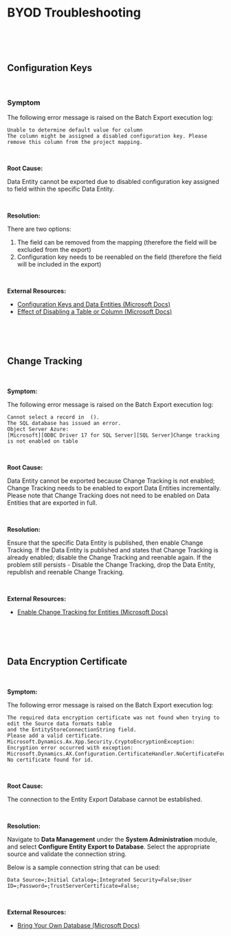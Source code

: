 # BYOD Troubleshooting



<br />
<br />
<br />

<!--- Page Break --->
<div style="page-break-after: always"> 
<!--- Page Break --->



## Configuration Keys

<br />

### Symptom

The following error message is raised on the Batch Export execution log:

```
Unable to determine default value for column
The column might be assigned a disabled configuration key. Please remove this column from the project mapping.
```

<br />

**Root Cause:**

Data Entity cannot be exported due to disabled configuration key assigned to field within the specific Data Entity.

<br />

**Resolution:**

There are two options:

1. The field can be removed from the mapping (therefore the field will be excluded from the export)
2. Configuration key needs to be reenabled on the field (therefore the field will be included in the export)

<br />

**External Resources:**

- [Configuration Keys and Data Entities (Microsoft Docs)](https://docs.microsoft.com/en-us/dynamics365/fin-ops-core/dev-itpro/data-entities/config-key-entities)
- [Effect of Disabling a Table or Column (Microsoft Docs)](https://docs.microsoft.com/en-us/dynamicsax-2012/developer/effect-of-disabling-a-table-or-column)



<br />
<br />
<br />

<!--- Page Break --->
<div style="page-break-after: always"> 
<!--- Page Break --->



## Change Tracking

<br />

**Symptom:**

The following error message is raised on the Batch Export execution log:

```
Cannot select a record in  ().
The SQL database has issued an error.
Object Server Azure:
[Microsoft][ODBC Driver 17 for SQL Server][SQL Server]Change tracking is not enabled on table
```

<br />

**Root Cause:**

Data Entity cannot be exported because Change Tracking is not enabled; Change Tracking needs to be enabled to export Data Entities incrementally. Please note that Change Tracking does not need to be enabled on Data Entities that are exported in full.

<br />

**Resolution:**

Ensure that the specific Data Entity is published, then enable Change Tracking. If the Data Entity is published and states that Change Tracking is already enabled; disable the Change Tracking and reenable again. If the problem still persists - Disable the Change Tracking, drop the Data Entity, republish and reenable Change Tracking.

<br />

**External Resources:**

- [Enable Change Tracking for Entities (Microsoft Docs)](https://docs.microsoft.com/en-us/dynamics365/fin-ops-core/dev-itpro/data-entities/entity-change-track)

<br />
<br />
<br />

<!--- Page Break --->
<div style="page-break-after: always"> 
<!--- Page Break --->



## Data Encryption Certificate

<br />

**Symptom:**

The following error message is raised on the Batch Export execution log:

```
The required data encryption certificate was not found when trying to edit the Source data formats table 
and the EntityStoreConnectionString field.
Please add a valid certificate. 
Microsoft.Dynamics.Ax.Xpp.Security.CryptoEncryptionException: Encryption error occurred with exception:
Microsoft.Dynamics.AX.Configuration.CertificateHandler.NoCertificateFoundException: No certificate found for id.
```

<br />

**Root Cause:**

The connection to the Entity Export Database cannot be established.

<br />

**Resolution:**

Navigate to **Data Management** under the **System Administration** module, and select **Configure Entity Export to Database**. Select the appropriate source and validate the connection string.

Below is a sample connection string that can be used:

```
Data Source=;Initial Catalog=;Integrated Security=False;User ID=;Password=;TrustServerCertificate=False;
```

<br />

**External Resources:**

- [Bring Your Own Database (Microsoft Docs)](https://docs.microsoft.com/en-us/dynamics365/fin-ops-core/dev-itpro/analytics/export-entities-to-your-own-database)
